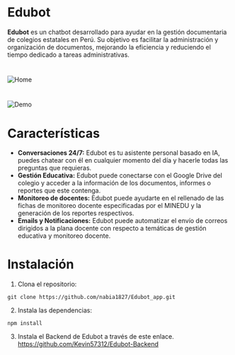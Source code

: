 # Edubot
**Edubot** es un chatbot desarrollado para ayudar en la gestión documentaria de colegios estatales en Perú. Su objetivo es facilitar la administración y organización de documentos, mejorando la eficiencia y reduciendo el tiempo dedicado a tareas administrativas.
#
![Home](https://lh3.googleusercontent.com/u/0/d/1uNVkqlUQuaF-_e7QFzfCKL977avz2f7H=w4000-h8220-iv2)
#
![Demo](https://lh3.googleusercontent.com/u/0/d/1zkP_2Eg8z8eYPIokyI97eOwklRl_xWHb=w1920-h868-iv2)

#
# Características
- **Conversaciones 24/7:** Edubot es tu asistente personal basado en IA, puedes chatear con él en cualquier momento del día y hacerle todas las preguntas que requieras.
- **Gestión Educativa:** Edubot puede conectarse con el Google Drive del colegio y acceder a la información de los documentos, informes o reportes que este contenga.
- **Monitoreo de docentes:** Edubot puede ayudarte en el rellenado de las fichas de monitoreo docente especificadas por el MINEDU y la generación de los reportes respectivos.
- **Emails y Notificaciones:** Edubot puede automatizar el envío de correos dirigidos a la plana docente con respecto a temáticas de gestión educativa y monitoreo docente.

# Instalación
1. Clona el repositorio:
```
git clone https://github.com/nabia1827/Edubot_app.git
```
2. Instala las dependencias:
```
npm install
```
3. Instala el Backend de Edubot a través de este enlace. https://github.com/Kevin57312/Edubot-Backend
